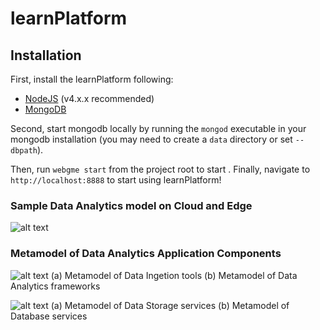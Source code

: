 # learnPlatform
## Installation
First, install the learnPlatform following:
- [NodeJS](https://nodejs.org/en/) (v4.x.x recommended)
- [MongoDB](https://www.mongodb.com/)

Second, start mongodb locally by running the `mongod` executable in your mongodb installation (you may need to create a `data` directory or set `--dbpath`).

Then, run `webgme start` from the project root to start . Finally, navigate to `http://localhost:8888` to start using learnPlatform!

### Sample Data Analytics model on Cloud and Edge

![alt text](https://github.com/doc-vu/Stratum/blob/master/png/DataAnalyticsModel.png)

### Metamodel of Data Analytics Application Components
![alt text](https://github.com/doc-vu/Stratum/blob/master/png/DataAnalytics.png)
(a) Metamodel of Data Ingetion tools (b) Metamodel of Data Analytics frameworks

![alt text](https://github.com/doc-vu/Stratum/blob/master/png/DataStorage.png)
(a) Metamodel of Data Storage services (b) Metamodel of Database services
